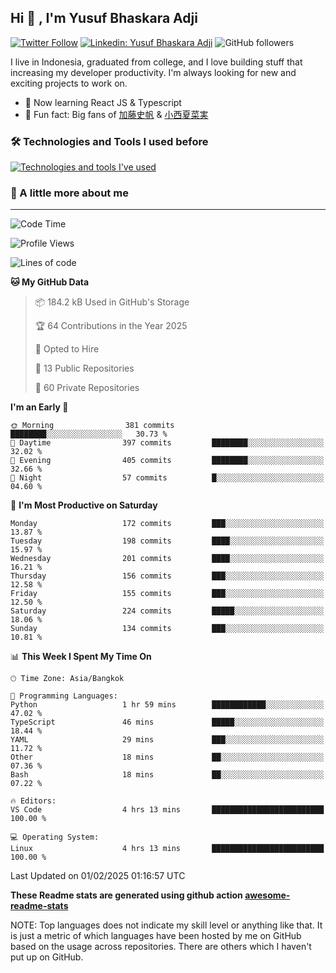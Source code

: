 ## Hi 👋 , I'm Yusuf Bhaskara Adji

[![Twitter Follow](https://img.shields.io/twitter/follow/frelein_asli?label=Follow)](https://twitter.com/intent/follow?screen_name=frelein_asli)
[![Linkedin: Yusuf Bhaskara Adji](https://img.shields.io/badge/-yusufadji-blue?style=flat-square&logo=Linkedin&logoColor=white&link=https://www.linkedin.com/in/yusuf-bhaskara-adji/)](https://www.linkedin.com/in/yusuf-bhaskara-adji/)
![GitHub followers](https://img.shields.io/github/followers/yusufadji?label=Follow&style=social)

I live in Indonesia, graduated from college, and I love building stuff that increasing my developer productivity. I'm always looking for new and exciting projects to work on.

- 🌱 Now learning React JS & Typescript
- 🐻 Fun fact: Big fans of [加藤史帆](https://www.instagram.com/katoshi.official/) & [小西夏菜実](https://www.instagram.com/konishi773_official/)

### 🛠️ Technologies and Tools I used before

[![Technologies and tools I've used](https://skillicons.dev/icons?i=html,css,js,ts,php,python,kotlin,tailwind,bootstrap,next,express,sequelize,mysql,prisma,firebase,vercel,vscode,androidstudio,bash,git,postman,figma,docker,linux&perline=12)](#)

### 🐣 A little more about me

---

<!--START_SECTION:waka-->
![Code Time](http://img.shields.io/badge/Code%20Time-1%2C282%20hrs%2028%20mins-blue)

![Profile Views](http://img.shields.io/badge/Profile%20Views-0-blue)

![Lines of code](https://img.shields.io/badge/From%20Hello%20World%20I%27ve%20Written-816.6%20thousand%20lines%20of%20code-blue)

**🐱 My GitHub Data** 

> 📦 184.2 kB Used in GitHub's Storage 
 > 
> 🏆 64 Contributions in the Year 2025
 > 
> 💼 Opted to Hire
 > 
> 📜 13 Public Repositories 
 > 
> 🔑 60 Private Repositories 
 > 
**I'm an Early 🐤** 

```text
🌞 Morning                381 commits         ████████░░░░░░░░░░░░░░░░░   30.73 % 
🌆 Daytime                397 commits         ████████░░░░░░░░░░░░░░░░░   32.02 % 
🌃 Evening                405 commits         ████████░░░░░░░░░░░░░░░░░   32.66 % 
🌙 Night                  57 commits          █░░░░░░░░░░░░░░░░░░░░░░░░   04.60 % 
```
📅 **I'm Most Productive on Saturday** 

```text
Monday                   172 commits         ███░░░░░░░░░░░░░░░░░░░░░░   13.87 % 
Tuesday                  198 commits         ████░░░░░░░░░░░░░░░░░░░░░   15.97 % 
Wednesday                201 commits         ████░░░░░░░░░░░░░░░░░░░░░   16.21 % 
Thursday                 156 commits         ███░░░░░░░░░░░░░░░░░░░░░░   12.58 % 
Friday                   155 commits         ███░░░░░░░░░░░░░░░░░░░░░░   12.50 % 
Saturday                 224 commits         █████░░░░░░░░░░░░░░░░░░░░   18.06 % 
Sunday                   134 commits         ███░░░░░░░░░░░░░░░░░░░░░░   10.81 % 
```


📊 **This Week I Spent My Time On** 

```text
🕑︎ Time Zone: Asia/Bangkok

💬 Programming Languages: 
Python                   1 hr 59 mins        ████████████░░░░░░░░░░░░░   47.02 % 
TypeScript               46 mins             █████░░░░░░░░░░░░░░░░░░░░   18.44 % 
YAML                     29 mins             ███░░░░░░░░░░░░░░░░░░░░░░   11.72 % 
Other                    18 mins             ██░░░░░░░░░░░░░░░░░░░░░░░   07.36 % 
Bash                     18 mins             ██░░░░░░░░░░░░░░░░░░░░░░░   07.22 % 

🔥 Editors: 
VS Code                  4 hrs 13 mins       █████████████████████████   100.00 % 

💻 Operating System: 
Linux                    4 hrs 13 mins       █████████████████████████   100.00 % 
```


 Last Updated on 01/02/2025 01:16:57 UTC
<!--END_SECTION:waka-->

**These Readme stats are generated using github action [awesome-readme-stats](https://github.com/anmol098/waka-readme-stats)**

NOTE: Top languages does not indicate my skill level or anything like that. It is just a metric of which languages have been hosted by me on GitHub based on the usage across repositories. There are others which I haven't put up on GitHub.
